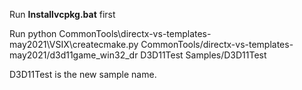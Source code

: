Run **Installvcpkg.bat** first

Run
python CommonTools\directx-vs-templates-may2021\VSIX\createcmake.py CommonTools/directx-vs-templates-may2021/d3d11game_win32_dr D3D11Test Samples/D3D11Test

D3D11Test is the new sample name.